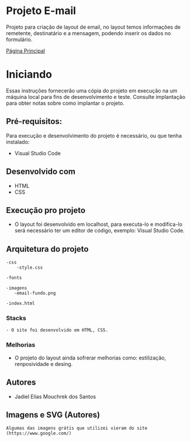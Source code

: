 # Projeto E-mail

Projeto para criação de layout de email, no layout temos informações de remetente, destinatário e a mensagem, podendo inserir os dados no formulário.

[Página Principal](https://imgur.com/bX6sKu8)


# Iniciando
Essas instruções fornecerão uma cópia do projeto em execução na um máquina local para fins de desenvolvimento e teste. Consulte implantação para obter notas 
sobre como implantar o projeto.

## Pré-requisitos:
Para execução e desenvolvimento do projeto é necessário, ou que tenha instalado:
- Visual Studio Code

## Desenvolvido com
 - HTML
 - CSS

## Execução pro projeto
 - O layout foi desenvolvido em localhost, para executa-lo e modifica-lo será necessário ter um editor de código, exemplo: Visual Studio Code. 

## Arquitetura do projeto	
	
	-css
		-style.css
	
	-fonts
    
	-imagens
	   -email-fundo.png

	-index.html   

	
### Stacks
	- O site foi desenvolvido em HTML, CSS.

 ### Melhorias
 - O projeto do layout ainda sofrerar melhorias como: estilização, renposividade e desing.

## Autores
- Jadiel Elias Mouchrek dos Santos

## Imagens e SVG (Autores)
    Algumas das imagens grátis que utilizei vieram do site (https://www.google.com/)
